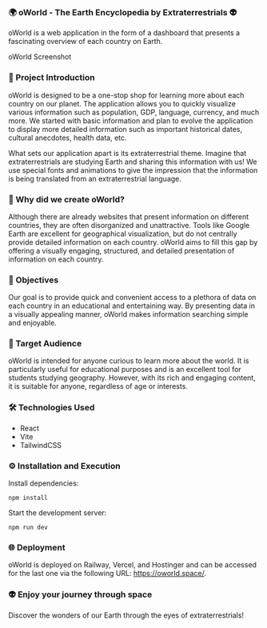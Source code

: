 ### 🌍 oWorld - The Earth Encyclopedia by Extraterrestrials 👽

oWorld is a web application in the form of a dashboard that presents a fascinating overview of each country on Earth.

oWorld Screenshot

### 🚀 Project Introduction

oWorld is designed to be a one-stop shop for learning more about each country on our planet. The application allows you to quickly visualize various information such as population, GDP, language, currency, and much more. We started with basic information and plan to evolve the application to display more detailed information such as important historical dates, cultural anecdotes, health data, etc.

What sets our application apart is its extraterrestrial theme. Imagine that extraterrestrials are studying Earth and sharing this information with us! We use special fonts and animations to give the impression that the information is being translated from an extraterrestrial language.

### 🤔 Why did we create oWorld?

Although there are already websites that present information on different countries, they are often disorganized and unattractive. Tools like Google Earth are excellent for geographical visualization, but do not centrally provide detailed information on each country. oWorld aims to fill this gap by offering a visually engaging, structured, and detailed presentation of information on each country.

### 🎯 Objectives

Our goal is to provide quick and convenient access to a plethora of data on each country in an educational and entertaining way. By presenting data in a visually appealing manner, oWorld makes information searching simple and enjoyable.

### 🎒 Target Audience

oWorld is intended for anyone curious to learn more about the world. It is particularly useful for educational purposes and is an excellent tool for students studying geography. However, with its rich and engaging content, it is suitable for anyone, regardless of age or interests.

### 🛠 Technologies Used

- React
- Vite
- TailwindCSS

### ⚙️ Installation and Execution

Install dependencies:

```
npm install
```

Start the development server:

```
npm run dev
```

### 🌐 Deployment

oWorld is deployed on Railway, Vercel, and Hostinger and can be accessed for the last one via the following URL: https://oworld.space/.

### 👽 Enjoy your journey through space

Discover the wonders of our Earth through the eyes of extraterrestrials!
